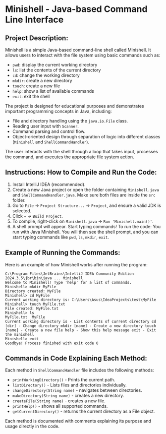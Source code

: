 # Minishell - Java-based Command Line Interface

## Project Description:

Minishell is a simple Java-based command-line shell called Minishell.
It allows users to interact with the file system using basic commands such as:
- `pwd`: display the current working directory
- `ls`: list the contents of the current directory
- `cd`: change the working directory
- `mkdir`: create a new directory
- `touch`: create a new file
- `help`: show a list of available commands
- `exit`: exit the shell

The project is designed for educational purposes and demonstrates important programming concepts in Java, including:
- File and directory handling using the `java.io.File` class.
- Reading user input with `Scanner`.
- Command parsing and control flow.
- Object-oriented design through separation of logic into different classes (`Minishell` and `ShellCommandHandler`).

The user interacts with the shell through a loop that takes input, processes the command, and executes the appropriate file system action.

## Instructions: How to Compile and Run the Code:

1.  Install IntelliJ IDEA (recommended).
2.  Create a new Java project or open the folder containing `Minishell.java` and `ShellCommandHandler.java`. Make sure both files are inside the `src` folder.
3.  Go to `File` -> `Project Structure...` -> `Project`, and ensure a valid JDK is selected.
4.  Click `+` -> `Build Project`.
5.  To compile, right-click on `Minishell.java` -> `Run 'Minishell.main()'`.
6.  A shell prompt will appear. Start typing commands! To run the code: You run with Java Minishell. You will then see the shell prompt, and you can start typing commands like `pwd`, `ls`, `mkdir`, `exit`.

## Example of Running the Commands:

Here is an example of how Minishell works after running the program:

```
C:\Program Files\JetBrains\IntelliJ IDEA Community Edition 2024.3.5\jbr\bin\java ... Minishell
Welcome to Minishell! Type 'help' for a list of commands.
Minishell> mkdir MyFile
Directory created: MyFile
Minishell> cd MyFile
Current working directory is: C:\Users\Asus\IdeaProjects\test\MyFile
Minishell> touch MyFile.txt
File created: MyFile.txt
Minishell> ls
MyFile.txt  MyFile
Current working directory is - List contents of current directory cd [dir] - Change directory mkdir [name] - Create a new directory touch [name] - Create a new file help - Show this help message exit - Exit the minishell
Minishell> exit
Goodbye! Process finished with exit code 0
```

## Commands in Code Explaining Each Method:

Each method in `ShellCommandHandler` file includes the following methods:
- `printWorkingDirectory()` - Prints the current path.
- `listDirectory()` - Lists files and directories individually.
- `changeDirectory(String name)` - navigates between directories.
- `makeDirectory(String name)` - creates a new directory.
- `createFile(String name)` - creates a new file.
- `printHelp()` - shows all supported commands.
- `getCurrentDirectory()` - returns the current directory as a File object.

Each method is documented with comments explaining its purpose and usage directly in the code.
```
